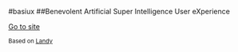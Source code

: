 #basiux
##Benevolent Artificial Super Intelligence User eXperience

[Go to site](http://www.basiux.com)

<small>Based on [Landy](https://github.com/cauerego/Landy-v1.0)</small>
